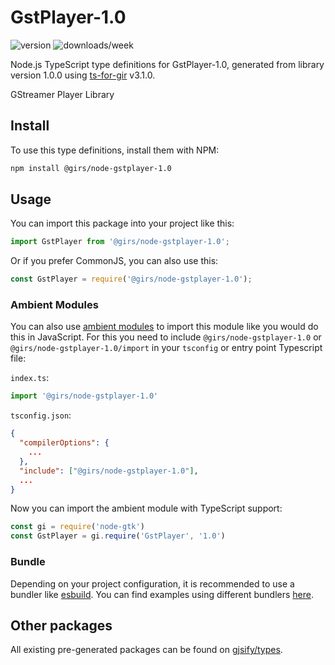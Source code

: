
# GstPlayer-1.0

![version](https://img.shields.io/npm/v/@girs/node-gstplayer-1.0)
![downloads/week](https://img.shields.io/npm/dw/@girs/node-gstplayer-1.0)


Node.js TypeScript type definitions for GstPlayer-1.0, generated from library version 1.0.0 using [ts-for-gir](https://github.com/gjsify/ts-for-gir) v3.1.0.

GStreamer Player Library

## Install

To use this type definitions, install them with NPM:
```bash
npm install @girs/node-gstplayer-1.0
```

## Usage

You can import this package into your project like this:
```ts
import GstPlayer from '@girs/node-gstplayer-1.0';
```

Or if you prefer CommonJS, you can also use this:
```ts
const GstPlayer = require('@girs/node-gstplayer-1.0');
```

### Ambient Modules

You can also use [ambient modules](https://github.com/gjsify/ts-for-gir/tree/main/packages/cli#ambient-modules) to import this module like you would do this in JavaScript.
For this you need to include `@girs/node-gstplayer-1.0` or `@girs/node-gstplayer-1.0/import` in your `tsconfig` or entry point Typescript file:

`index.ts`:
```ts
import '@girs/node-gstplayer-1.0'
```

`tsconfig.json`:
```json
{
  "compilerOptions": {
    ...
  },
  "include": ["@girs/node-gstplayer-1.0"],
  ...
}
```

Now you can import the ambient module with TypeScript support: 

```ts
const gi = require('node-gtk')
const GstPlayer = gi.require('GstPlayer', '1.0')
```


### Bundle

Depending on your project configuration, it is recommended to use a bundler like [esbuild](https://esbuild.github.io/). You can find examples using different bundlers [here](https://github.com/gjsify/ts-for-gir/tree/main/examples).

## Other packages

All existing pre-generated packages can be found on [gjsify/types](https://github.com/gjsify/types).

